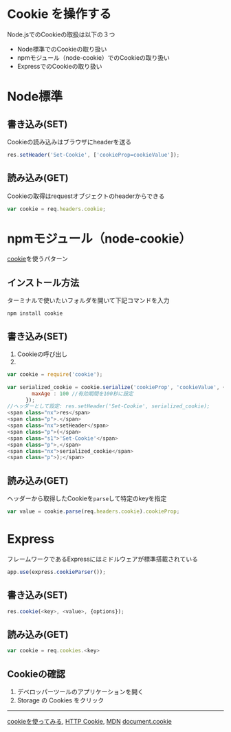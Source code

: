 # Cookie を操作する
Node.jsでのCookieの取扱は以下の３つ
- Node標準でのCookieの取り扱い
- npmモジュール（node-cookie）でのCookieの取り扱い
- ExpressでのCookieの取り扱い

# Node標準
## 書き込み(SET)
Cookieの読み込みはブラウザにheaderを送る
```js
res.setHeader('Set-Cookie', ['cookieProp=cookieValue']);
```
## 読み込み(GET)
Cookieの取得はrequestオブジェクトのheaderからできる
```js
var cookie = req.headers.cookie;
```

# npmモジュール（node-cookie）
[cookie](https://www.npmjs.org/package/cookie)を使うパターン
## インストール方法
ターミナルで使いたいフォルダを開いて下記コマンドを入力
```
npm install cookie
```
## 書き込み(SET)
1. Cookieの呼び出し
2. 
```js
var cookie = require('cookie');
 
var serialized_cookie = cookie.serialize('cookieProp', 'cookieValue', {
        maxAge : 100 //有効期間を100秒に設定
      });
//ヘッダーとして設定: res.setHeader('Set-Cookie', serialized_cookie);
<span class="nx">res</span>
<span class="p">.</span>
<span class="nx">setHeader</span>
<span class="p">(</span>
<span class="s1">'Set-Cookie'</span>
<span class="p">,</span>
<span class="nx">serialized_cookie</span>
<span class="p">);</span>
```
## 読み込み(GET)
ヘッダーから取得したCookieを`parse`して特定のkeyを指定
```js
var value = cookie.parse(req.headers.cookie).cookieProp;
```

# Express
フレームワークであるExpressにはミドルウェアが標準搭載されている
```js
app.use(express.cookieParser());
```
## 書き込み(SET)
```js
res.cookie(<key>, <value>, {options});
```
## 読み込み(GET)
```js
var cookie = req.cookies.<key>
```

## Cookieの確認
1. デベロッパーツールのアプリケーションを開く
2. Storage の Cookies をクリック

***

[cookieを使ってみる](https://qiita.com/tarotaro1129/items/0e424f2f987914ab9ff4), 
[HTTP Cookie](https://www.infraexpert.com/study/tcpip16.6.html), 
[MDN](https://developer.mozilla.org/ja/docs/Web/HTTP/Cookies)
[document.cookie](https://developer.mozilla.org/ja/docs/Web/API/Document/cookie)